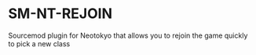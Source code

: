 # SM-NT-REJOIN
Sourcemod plugin for Neotokyo that allows you to rejoin the game quickly to pick a new class
